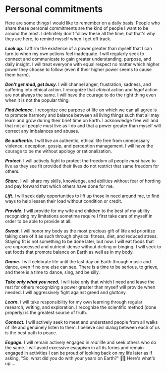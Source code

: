 # Personal commitments

Here are some things I would like to remember on a daily basis. People who share these personal commitments are the kind of people I want to be around the most. I definitely don't follow these all the time, but that's why they are here, to remind myself when I get off track. 

***Look up.*** I affirm the existence of a power greater than myself that I can turn to when my own actions feel inadequate. I will regularly seek to connect and communicate to gain greater understanding, purpose, and daily insight. I will treat everyone with equal respect no matter which higher power they choose to follow (even if their higher power seems to cause them harm).

***Don't get mad, get busy.*** I will channel anger, frustration, sadness, and suffering into ethical action. I recognize that *ethical* action and *legal* action are not always the same. I will have the courage to do the right thing even when it is not the popular thing.

***Find balance.*** I recognize one purpose of life on which we can all agree is to promote harmony and balance between all living things such that all may learn and grow during their brief time on Earth. I acknowledge free will and that not all people must live as I do and that a power greater than myself will correct any imbalances and abuses.

***Be authentic.*** I will live an authentic, ethical life free from unnecessary violence, deception, gossip, and perception management. I will have the courage to be me without apology or rationalization.

***Protect.*** I will actively fight to protect the freedom all people *must* have to live as they see fit provided their lives do not restrict that same freedom for others.

***Share.*** I will share my skills, knowledge, and abilities without fear of hording and pay forward that which others have done for me. 

***Lift.*** I will seek daily opportunities to lift up those in need around me, to find ways to help lessen their load without condition or credit.

***Provide.*** I will provide for my wife and children to the best of my ability recognizing my limitations sometime require I first take care of myself in order to be able to provide at all.

***Sweat.*** I will honor my body as the most precious gift of life and prioritize taking care of it as such through physical fitness, diet, and reduced stress. Staying fit is not something to be done later, but now. I will eat foods that are unprocessed and nutrient-dense without dieting or binging. I will seek to eat foods that promote balance on Earth as well as in my body.

***Dance.*** I will celebrate life until the last day on Earth through music and dance, even if no one else can see. There is a time to be serious, to grieve, and there is a time to dance, sing, and be silly.

***Take only what you need.*** I will take only that which I need and leave the rest for others recognizing a power greater than myself will provide when needed. I will aggressively fight against greed and gluttony.

***Learn.*** I will take responsibility for my own learning through regular research, writing, and exploration. I recognize the scientific method (done properly) is the greatest source of truth.

***Connect.*** I will actively seek to meet and understand people from all walks of life and genuinely listen to them. I believe civil dialog between each of us is the best path to peace.

***Engage.*** I will remain actively engaged in *real* life and seek others who do the same. I will avoid excessive escapism in all its forms and remain engaged in activities I can be proud of looking back on my life later as if asking, "So, what did you do with your years on Earth?"
🤔💭 Here's what's up ...
